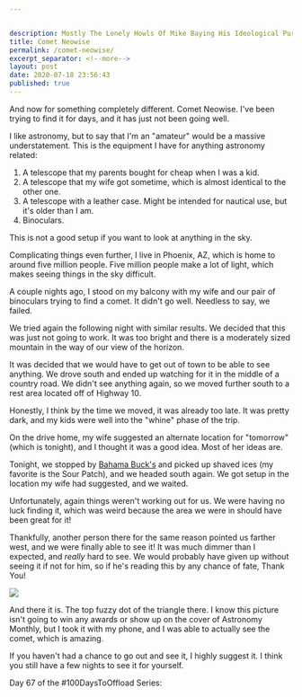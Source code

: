 ```yaml
---


description: Mostly The Lonely Howls Of Mike Baying His Ideological Purity At The Moon
title: Comet Neowise
permalink: /comet-neowise/
excerpt_separator: <!--more-->
layout: post
date: 2020-07-18 23:56:43
published: true
---
```



And now for something completely different. Comet Neowise. I've been trying to find it for days, and it has just not been going well.

<!--more-->

I like astronomy, but to say that I'm an "amateur" would be a massive understatement. This is the equipment I have for anything astronomy related:

1. A telescope that my parents bought for cheap when I was a kid.
2. A telescope that my wife got sometime, which is almost identical to the other one.
3. A telescope with a leather case. Might be intended for nautical use, but it's older than I am.
4. Binoculars.

This is not a good setup if you want to look at anything in the sky.

Complicating things even further, I live in Phoenix, AZ, which is home to around five million people. Five million people make a lot of light, which makes seeing things in the sky difficult.

A couple nights ago, I stood on my balcony with my wife and our pair of binoculars trying to find a comet. It didn't go well. Needless to say, we failed.

We tried again the following night with similar results. We decided that this was just not going to work. It was too bright and there is a moderately sized mountain in the way of our view of the horizon. 

It was decided that we would have to get out of town to be able to see anything. We drove south and ended up watching for it in the middle of a country road. We didn't see anything again, so we moved further south to a rest area located off of Highway 10.

Honestly, I think by the time we moved, it was already too late. It was pretty dark, and my kids were well into the "whine" phase of the trip. 

On the drive home, my wife suggested an alternate location for "tomorrow" (which is tonight), and I thought it was a good idea. Most of her ideas are.

Tonight, we stopped by [Bahama Buck's](https://bahamabucks.com) and picked up shaved ices (my favorite is the Sour Patch), and we headed south again. We got setup in the location my wife had suggested, and we waited. 

Unfortunately, again things weren't working out for us. We were having no luck finding it, which was weird because the area we were in should have been great for it!

Thankfully, another person there for the same reason pointed us farther west, and we were finally able to see it! It was much dimmer than I expected, and _really_ hard to see. We would probably have given up without seeing it if not for him, so if he's reading this by any chance of fate, Thank You!

![](https://pixelfed.social/storage/m/6de73f73a19f54d3eca6b48a4ab5c50517d520f6/e90fcda462d1967d5fe55929ca596f6c9860ce68/Cmb2Ua265lsIpbxFheJa8CtFOOVguvkT0WBNjY8x.jpeg)

And there it is. The top fuzzy dot of the triangle there. I know this picture isn't going to win any awards or show up on the cover of Astronomy Monthly, but I took it with my phone, and I was able to actually see the comet, which is amazing.
  
If you haven't had a chance to go out and see it, I highly suggest it. I think you still have a few nights to see it for yourself.

Day 67 of the #100DaysToOffload Series:
